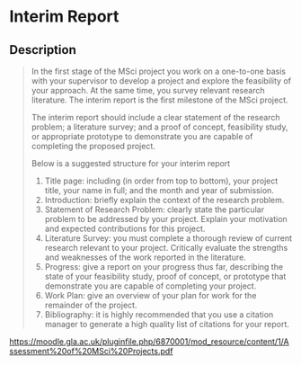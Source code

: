 # Interim Report

## Description
> In the first stage of the MSci project you work on a one-to-one basis with your supervisor to develop a project and explore the feasibility of your approach. At the same time, you survey relevant research literature. The interim report is the first milestone of the MSci project.
>
> The interim report should include a clear statement of the research problem; a literature survey; and a proof of concept, feasibility study, or appropriate prototype to demonstrate you are capable of completing the proposed project.
>
> Below is a suggested structure for your interim report
> 1. Title page: including (in order from top to bottom), your project title, your name in full; and the month and year of submission.
> 2. Introduction: briefly explain the context of the research problem.
> 3. Statement of Research Problem: clearly state the particular problem to be addressed by your project. Explain your motivation and expected contributions for this project.
> 4. Literature Survey: you must complete a thorough review of current research relevant to your project. Critically evaluate the strengths and weaknesses of the work reported in the literature.
> 5. Progress: give a report on your progress thus far, describing the state of your feasibility study, proof of concept, or prototype that demonstrate you are capable of completing your project.
> 6. Work Plan: give an overview of your plan for work for the remainder of the project.
> 7. Bibliography: it is highly recommended that you use a citation manager to generate a high quality list of citations for your report.


https://moodle.gla.ac.uk/pluginfile.php/6870001/mod_resource/content/1/Assessment%20of%20MSci%20Projects.pdf
